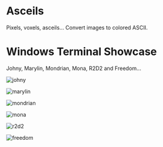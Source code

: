 # Asceils

Pixels, voxels, asceils... Convert images to colored ASCII.

# Windows Terminal Showcase

Johny, Marylin, Mondrian, Mona, R2D2 and Freedom...

![johny](https://user-images.githubusercontent.com/11328666/64559608-60b71880-d34f-11e9-9f8a-eb3b95fcb156.png)

![marylin](https://user-images.githubusercontent.com/11328666/64559624-6876bd00-d34f-11e9-9509-7fdeb84809b5.png)

![mondrian](https://user-images.githubusercontent.com/11328666/64559634-72002500-d34f-11e9-97b1-e043413a2c45.png)

![mona](https://user-images.githubusercontent.com/11328666/64559647-775d6f80-d34f-11e9-9c20-97505da2df66.png)

![r2d2](https://user-images.githubusercontent.com/11328666/64559655-7d535080-d34f-11e9-9e11-2fec258f0396.png)

![freedom](https://user-images.githubusercontent.com/11328666/64559664-82b09b00-d34f-11e9-8b1e-b845e08a0cfc.png)
